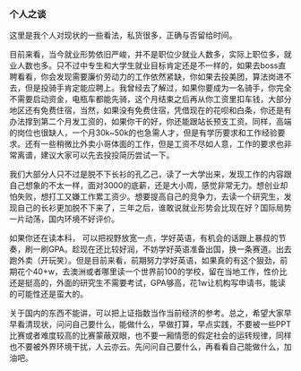 ### 个人之谈

这里是我个人对现状的一些看法，私货很多，正确与否留给时间。

目前来看，当今就业形势依旧严峻，并不是职位少就业人数多，实际上职位多，就业人数也多。只不过中专生和大学生就业目标肯定还是不一样的，如果去boss直聘看看，你会发现需要廉价劳动力的工作依然紧缺，你如果去投美团，算法岗进不去，但是投骑手肯定能应聘上。我曾经去了解过，如果你要成为一名骑手，你完全不需要启动资金，电瓶车都能先骑，这个月结束之后再从你工资里扣车钱，大部分地区还有免费住宿，当然，如果没有免费住宿，凭借现在的花呗和白条，你还是有办法撑到第二个月发工资的，如果你干的好，你还能跟站长预支工资。同样，高端的岗位也很缺人，一个月30k~50k的也急需人才，但是有学历要求和工作经验要求。还有一些稍微比外卖小哥体面的工作，但是工资不尽如人意，工作的要求也非常离谱，建议大家可以先去投投简历尝试一下。

我们大部分人只不过是脱不下长衫的孔乙己，读了一大学出来，发现工作的内容跟自己想象的不太一样，面对3000的底薪，还是大小周，感觉非常无力。想创业却怕失败，想打工又嫌工作累工资少。想要提高自己的竞争力，去读一个研究生，发现自己的长衫更加脱不下来了，三年之后，谁敢说就业形势会比现在好？国际局势一片动荡，国内环境不好评价。

如果你还在读本科， 可以把视野放宽一点，学好英语，有机会的话跟上暴叔的节奏，刷一刷GPA。趁现在还比较好润，不妨学好英语准备出国，换一条赛道。出去跑外卖（开玩笑）。但是目前来看，前期努力学好英语，如果真的有这个狠劲，前期花个40+w，去澳洲或者哪里读一个世界前100的学校，留在当地工作，性价比还是挺高的，外面的研究生不需要考试，GPA够高，花1w让机构写申请书，能读的可能性还是蛮大的。

关于国内的东西不能讲，可以把上证指数当作当前经济的参考。总之，希望大家早早看清现状，问问自己要什么，能做什么，早做打算，早点实践，不要被一些PPT比赛或者难度较高的比赛蒙蔽双眼，也不要一厢情愿的假定社会的运转规律，同样也不要被外界环境干扰，人云亦云。先问问自己要什么，再看看自己能做什么，加油吧。
